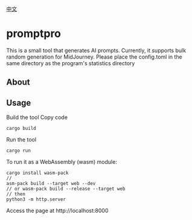 [中文](README.zh.md)
# promptpro
This is a small tool that generates AI prompts. Currently, it supports bulk random generation for MidJourney.
Please place the config.toml in the same directory as the program's statistics directory
## About

## Usage
Build the tool
Copy code
```
cargo build
```
Run the tool
```
cargo run
```
To run it as a WebAssembly (wasm) module:
```
cargo install wasm-pack
//
asm-pack build --target web --dev
// or wasm-pack build --release --target web
// then
python3 -m http.server
```
Access the page at http://localhost:8000





